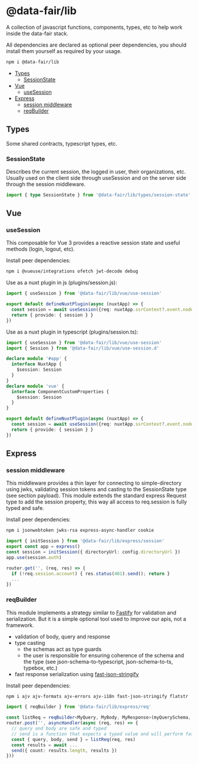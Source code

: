 # @data-fair/lib

A collection of javascript functions, components, types, etc to help work inside the data-fair stack.

All dependencies are declared as optional peer dependencies, you should install them yourself as required by your usage.

```sh
npm i @data-fair/lib
```

- [Types](#types)
  - [SessionState](#sessionstate)
- [Vue](#vue)
  - [useSession](#usesession)
- [Express](#express)
  - [session middleware](#session-middleware)
  - [reqBuilder](#reqbuilder)


## Types

Some shared contracts, typescript types, etc.

### SessionState

Describes the current session, the logged in user, their organizations, etc. Usually used on the client side through useSession and on the server side through the session middleware.

```ts
import { type SessionState } from '@data-fair/lib/types/session-state'
```

## Vue

### useSession

This composable for Vue 3 provides a reactive session state and useful methods (login, logout, etc).

Install peer dependencies:

```sh
npm i @vueuse/integrations ofetch jwt-decode debug
```

Use as a nuxt plugin in js (plugins/session.js):

```ts
import { useSession } from '@data-fair/lib/vue/use-session'

export default defineNuxtPlugin(async (nuxtApp) => {
  const session = await useSession({req: nuxtApp.ssrContext?.event.node.req})
  return { provide: { session } }
})
```

Use as a nuxt plugin in typescript (plugins/session.ts):

```ts
import { useSession } from '@data-fair/lib/vue/use-session'
import { Session } from '@data-fair/lib/vue/use-session.d'

declare module '#app' {
  interface NuxtApp {
    $session: Session
  }
}
declare module 'vue' {
  interface ComponentCustomProperties {
    $session: Session
  }
}

export default defineNuxtPlugin(async (nuxtApp) => {
  const session = await useSession({req: nuxtApp.ssrContext?.event.node.req})
  return { provide: { session } }
})

```

## Express

### session middleware

This middleware provides a thin layer for connecting to simple-directory using jwks, validating session tokens and casting to the SessionState type (see section payload). This module extends the standard express Request type to add the session property, this way all access to req.session is fully typed and safe.

Install peer dependencies:

```sh
npm i jsonwebtoken jwks-rsa express-async-handler cookie
```

```ts
import { initSession } from '@data-fair/lib/express/session'
export const app = express()
const session = initSession({ directoryUrl: config.directoryUrl })
app.use(session.auth)

router.get('', (req, res) => {
  if (!req.session.account) { res.status(401).send(); return }
  ...
})
```

### reqBuilder

This module implements a strategy similar to [Fastify](https://www.fastify.io/docs/latest/Reference/Validation-and-Serialization/) for validation and serialization. But it is a simple optional tool used to improve our apis, not a framework.

  - validation of body, query and response
  - type casting
    - the schemas act as type guards
    - the user is responsible for ensuring coherence of the schema and the type (see json-schema-to-typescript, json-schema-to-ts, typebox, etc.)
  - fast response serialization using [fast-json-stringify](https://www.npmjs.com/package/fast-json-stringify)

Install peer dependencies:

```sh
npm i ajv ajv-formats ajv-errors ajv-i18n fast-json-stringify flatstr
```

```ts
import { reqBuilder } from '@data-fair/lib/express/req'

const listReq = reqBuilder<MyQuery, MyBody, MyResponse>(myQuerySchema, myBodySchema, myResponseSchema)
router.post('', asyncHandler(async (req, res) => {
  // query and body are safe and typed
  // send is a function that expects a typed value and will perform fast serialization into the HTTP response
  const { query, body, send } = listReq(req, res)
  const results = await ...
  send({ count: results.length, results })
}))
```